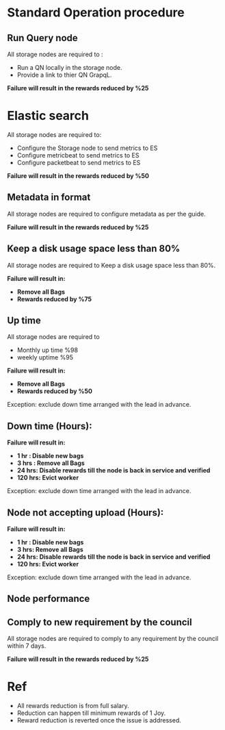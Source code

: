 # Standard Operation procedure 
## Run Query node
All storage nodes are required to :
- Run a QN locally in the storage node.
- Provide a link to thier QN GrapqL.

**Failure will result in the rewards reduced by %25**

# Elastic search
All storage nodes are required to:
- Configure the Storage node to send metrics  to ES
- Configure  metricbeat to send metrics  to ES
- Configure  packetbeat to send metrics  to ES

**Failure will result in the rewards reduced by %50**

## Metadata in format
All storage nodes are required to configure metadata as per the guide.

**Failure will result in the rewards reduced by %25**

## Keep a disk usage space less than 80%
All storage nodes are required to Keep a disk usage space less than 80%.

**Failure will result in:**
- **Remove all Bags**
- **Rewards reduced by %75**

## Up time

All storage nodes are required to
- Monthly up time %98
- weekly uptime %95

**Failure will result in:**
- **Remove all Bags**
- **Rewards reduced by %50**

Exception: exclude down time arranged with the lead in advance.

## Down time (Hours): 
**Failure will result in:**
- **1 hr  : Disable new bags**
- **3 hrs : Remove all Bags**
- **24 hrs:  Disable rewards till the node is back in service and verified** 
- **120 hrs: Evict worker**

Exception: exclude down time arranged with the lead in advance.

## Node not accepting upload (Hours):
**Failure will result in:**
- **1 hr : Disable new bags**
- **3 hrs: Remove all Bags**
- **24 hrs: Disable rewards till the node is back in service and verified** 
- **120 hrs: Evict worker**

Exception: exclude down time arranged with the lead in advance.

## Node performance

## Comply to new requirement by the council 
All storage nodes are required to comply to any requirement by the council within 7 days. 

**Failure will result in the rewards reduced by %25**

# Ref
- All rewards reduction is from full salary.
- Reduction can happen till minimum rewards of 1 Joy. 
- Reward reduction is reverted once the issue is addressed.
